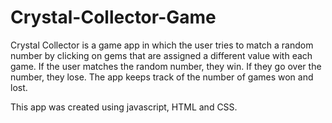 # Crystal-Collector-Game

Crystal Collector is a game app in which the user tries to match a random number by clicking on gems that are assigned a different value with each game. If the user matches the random number, they win. If they go over the number, they lose. The app keeps track of the number of games won and lost.

This app was created using javascript, HTML and CSS.